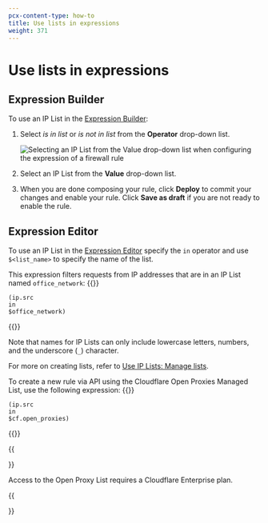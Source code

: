 ```yaml
---
pcx-content-type: how-to
title: Use lists in expressions
weight: 371
---
```


# Use lists in expressions

## Expression Builder

To use an IP List in the [Expression Builder](/firewall/cf-dashboard/create-edit-delete-rules/):

1. Select _is in list_ or _is not in list_ from the **Operator** drop-down list.

    ![Selecting an IP List from the Value drop-down list when configuring the expression of a firewall rule](/firewall/static/cf-open-proxies-list.png)

1. Select an IP List from the **Value** drop-down list.

1. When you are done composing your rule, click **Deploy** to commit your changes and enable your rule. Click **Save as draft** if you are not ready to enable the rule.

## Expression Editor

To use an IP List in the [Expression Editor](/firewall/cf-dashboard/expression-preview-editor/) specify the `in` operator and use `$<list_name>` to specify the name of the list.

This expression filters requests from IP addresses that are in an IP List named `office_network`:
{{<raw>}}<pre class="CodeBlock CodeBlock-with-rows CodeBlock-scrolls-horizontally CodeBlock-is-light-in-light-theme CodeBlock--language-sql" language="sql"><code><span class="CodeBlock--rows"><span class="CodeBlock--rows-content"><span class="CodeBlock--row"><span class="CodeBlock--row-indicator"></span><div class="CodeBlock--row-content"><span class="CodeBlock--token-punctuation">(</span><span class="CodeBlock--token-plain">ip</span><span class="CodeBlock--token-punctuation">.</span><span class="CodeBlock--token-plain">src </span><span class="CodeBlock--token-operator">in</span><span class="CodeBlock--token-plain"> $office_network</span><span class="CodeBlock--token-punctuation">)</span><span class="CodeBlock--token-plain">
</span></div></span></span></span></code></pre>{{</raw>}}

Note that names for IP Lists can only include lowercase letters, numbers, and the underscore (`_`) character.

For more on creating lists, refer to [Use IP Lists: Manage lists](/firewall/cf-dashboard/rules-lists/manage-lists/).

To create a new rule via API using the Cloudflare Open Proxies Managed List, use the following expression:
{{<raw>}}<pre class="CodeBlock CodeBlock-with-rows CodeBlock-scrolls-horizontally CodeBlock-is-light-in-light-theme CodeBlock--language-txt" language="txt"><code><span class="CodeBlock--rows"><span class="CodeBlock--rows-content"><span class="CodeBlock--row"><span class="CodeBlock--row-indicator"></span><div class="CodeBlock--row-content"><span class="CodeBlock--token-plain">(ip.src in $cf.open_proxies)</span></div></span></span></span></code></pre>{{</raw>}}

{{<Aside type="warning" header="Important">}}

Access to the Open Proxy List requires a Cloudflare Enterprise plan.

{{</Aside>}}
